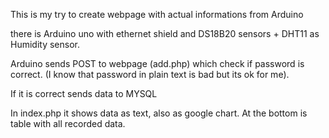 This is my try to create webpage with actual informations from Arduino

there is Arduino uno with ethernet shield and  DS18B20 sensors + DHT11 as Humidity sensor.

Arduino sends POST to webpage (add.php) which check if password is correct. (I know that password in plain text is bad but its ok for me).

If it is correct sends data to MYSQL

In index.php it shows data as text, also as google chart. At the bottom is table with all recorded data.
